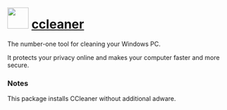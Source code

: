 # <img src="https://cdn.jsdelivr.net/gh/chocolatey/chocolatey-coreteampackages@182294b9b95166915fdc2265a90ef37c6b24efd9/icons/ccleaner.png" width="48" height="48"/> [ccleaner](https://chocolatey.org/packages/ccleaner)


The number-one tool for cleaning your Windows PC.

It protects your privacy online and makes your computer faster and more secure.

### Notes

This package installs CCleaner without additional adware.

